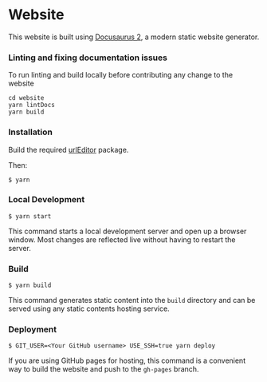 # Website

This website is built using [Docusaurus 2](https://v2.docusaurus.io/), a modern static website generator.

### Linting and fixing documentation issues 

To run linting and build locally before contributing any change to the website

```
cd website
yarn lintDocs
yarn build
```

### Installation

Build the required [urlEditor](../tools/urlEditor) package.

Then:

```
$ yarn
```

### Local Development

```
$ yarn start
```

This command starts a local development server and open up a browser window. Most changes are reflected live without having to restart the server.

### Build

```
$ yarn build
```

This command generates static content into the `build` directory and can be served using any static contents hosting service.

### Deployment

```
$ GIT_USER=<Your GitHub username> USE_SSH=true yarn deploy
```

If you are using GitHub pages for hosting, this command is a convenient way to build the website and push to the `gh-pages` branch.
